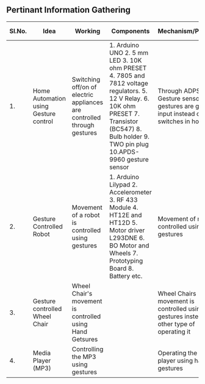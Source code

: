 ## Pertinant Information Gathering ##
|Sl.No.|Idea|Working|Components|Mechanism/Principle|Link|Team member with Roll.No.|
|------|-------------------------------------|----------------------------------------------|-----------------------------------------------------|-------------------|----|-------------------------|
|1.|Home Automation using Gesture control|Switching off/on of electric appliances are controlled through gestures|1. Arduino UNO 2. 5 mm LED 3. 10K ohm PRESET 4. 7805 and 7812 voltage regulators. 5. 12 V Relay. 6. 10K ohm PRESET 7. Transistor (BC547) 8. Bulb holder 9. TWO pin plug 10.APDS-9960 gesture sensor|Through ADPS 9960 Gesture sensor the gestures are given as input instead of switches in home|https://www.engineersgarage.com/gesture-based-home-automation-system/|Gangadharayya Korimath 1046|
|2.|Gesture Controlled Robot|Movement of a robot is controlled using gestures| 1. Arduino Lilypad 2. Accelerometer 3. RF 433 Module  4. HT12E and HT12D  5. Motor driver L293DNE  6. BO Motor and Wheels  7. Prototyping Board 8. Battery etc.|Movement of robot is controlled using hand gestures|https://www.youtube.com/watch?v=rejZmqRrKMc|Akshaykumar Dodamani 1041|
|3.|Gesture controlled Wheel Chair|Wheel Chair's movement is controlled using Hand Getsures| |Wheel Chairs movement is controlled using hand gestures instead of other type of operating it| |Sheetal Hosmani 1033| 
|4.|Media Player (MP3)|Controlling the MP3 using gestures| |Operating the MP 3 player using hand gestures| |Shreya Vaidya |